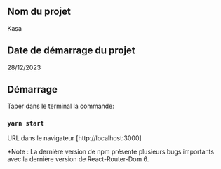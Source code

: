 
## Nom du projet
Kasa


## Date de démarrage du projet
28/12/2023


## Démarrage
Taper dans le terminal la commande:

### `yarn start`

URL dans le navigateur
[http://localhost:3000]

*Note : La dernière version de npm présente plusieurs bugs importants avec la dernière version de React-Router-Dom 6.